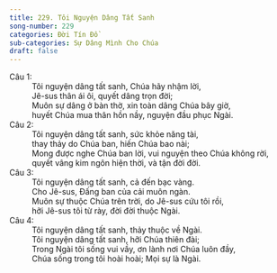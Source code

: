 ```yaml
---
title: 229. Tôi Nguyện Dâng Tất Sanh
song-number: 229
categories: Đời Tín Đồ
sub-categories: Sự Dâng Mình Cho Chúa
draft: false
---
```

<dl><dt>Câu 1:</dt><dd data-verse="1">Tôi nguyện dâng tất sanh, Chúa hãy nhậm lời, <br/>Jê-sus thân ái ôi, quyết dâng trọn đời; <br/>Muôn sự dâng ở bàn thờ, xin toàn dâng Chúa bây giờ, <br/>huyết Chúa mua thân hồn nầy, nguyện đầu phục Ngài. </dd><dt>Câu 2:</dt><dd data-verse="2">Tôi nguyện dâng tất sanh, sức khỏe năng tài, <br/>thay thảy do Chúa ban, hiến Chúa bao nài; <br/>Mong được nghe Chúa ban lời, vui nguyện theo Chúa không rời, <br/>quyết vâng kim ngôn hiện thời, và tận đời đời. </dd><dt>Câu 3:</dt><dd data-verse="3">Tôi nguyện dâng tất sanh, cả đến bạc vàng. <br/>Cho Jê-sus, Đấng ban của cải muôn ngàn. <br/>Muôn sự thuộc Chúa trên trời, do Jê-sus cứu tôi rồi, <br/>hỡi Jê-sus tôi từ rày, đời đời thuộc Ngài. </dd><dt>Câu 4:</dt><dd data-verse="3">Tôi nguyện dâng tất sanh, thảy thuộc về Ngài. <br/>Tôi nguyện dâng tất sanh, hỡi Chúa thiên đài; <br/>Trong Ngài tôi sống vui vầy, ơn lành nơi Chúa luôn đầy, <br/>Chúa sống trong tôi hoài hoài; Mọi sự là Ngài. </dd></dl>
